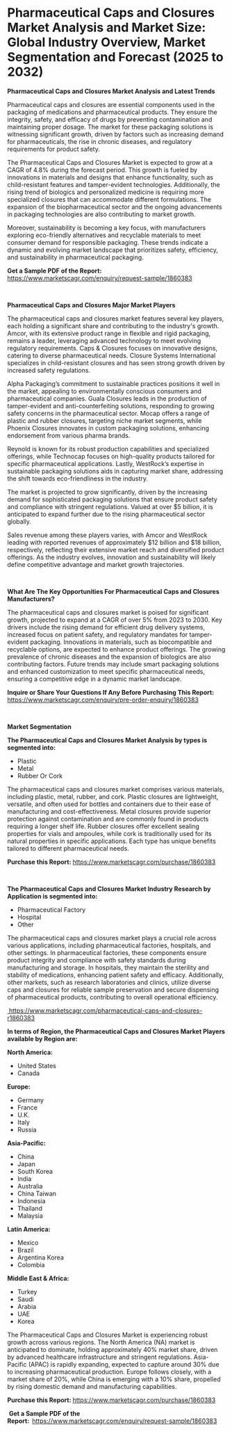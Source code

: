 <p><h1>Pharmaceutical Caps and Closures Market Analysis and Market Size: Global Industry Overview, Market Segmentation and Forecast (2025 to 2032)</h1></p><p><strong>Pharmaceutical Caps and Closures Market Analysis and Latest Trends</strong></p>
<p><p>Pharmaceutical caps and closures are essential components used in the packaging of medications and pharmaceutical products. They ensure the integrity, safety, and efficacy of drugs by preventing contamination and maintaining proper dosage. The market for these packaging solutions is witnessing significant growth, driven by factors such as increasing demand for pharmaceuticals, the rise in chronic diseases, and regulatory requirements for product safety.</p><p>The Pharmaceutical Caps and Closures Market is expected to grow at a CAGR of 4.8% during the forecast period. This growth is fueled by innovations in materials and designs that enhance functionality, such as child-resistant features and tamper-evident technologies. Additionally, the rising trend of biologics and personalized medicine is requiring more specialized closures that can accommodate different formulations. The expansion of the biopharmaceutical sector and the ongoing advancements in packaging technologies are also contributing to market growth. </p><p>Moreover, sustainability is becoming a key focus, with manufacturers exploring eco-friendly alternatives and recyclable materials to meet consumer demand for responsible packaging. These trends indicate a dynamic and evolving market landscape that prioritizes safety, efficiency, and sustainability in pharmaceutical packaging.</p></p>
<p><strong>Get a Sample PDF of the Report:&nbsp;</strong> <a href="https://www.marketscagr.com/enquiry/request-sample/1860383?utm_campaign=3041&utm_medium=2&utm_source=Github&utm_content=ia&utm_term=13042025&utm_id=pharmaceutical-caps-and-closures">https://www.marketscagr.com/enquiry/request-sample/1860383</a></p>
<p>&nbsp;</p>
<p><strong>Pharmaceutical Caps and Closures Major Market Players</strong></p>
<p><p>The pharmaceutical caps and closures market features several key players, each holding a significant share and contributing to the industry's growth. Amcor, with its extensive product range in flexible and rigid packaging, remains a leader, leveraging advanced technology to meet evolving regulatory requirements. Caps & Closures focuses on innovative designs, catering to diverse pharmaceutical needs. Closure Systems International specializes in child-resistant closures and has seen strong growth driven by increased safety regulations.</p><p>Alpha Packaging’s commitment to sustainable practices positions it well in the market, appealing to environmentally conscious consumers and pharmaceutical companies. Guala Closures leads in the production of tamper-evident and anti-counterfeiting solutions, responding to growing safety concerns in the pharmaceutical sector. Mocap offers a range of plastic and rubber closures, targeting niche market segments, while Phoenix Closures innovates in custom packaging solutions, enhancing endorsement from various pharma brands.</p><p>Reynold is known for its robust production capabilities and specialized offerings, while Technocap focuses on high-quality products tailored for specific pharmaceutical applications. Lastly, WestRock’s expertise in sustainable packaging solutions aids in capturing market share, addressing the shift towards eco-friendliness in the industry.</p><p>The market is projected to grow significantly, driven by the increasing demand for sophisticated packaging solutions that ensure product safety and compliance with stringent regulations. Valued at over $5 billion, it is anticipated to expand further due to the rising pharmaceutical sector globally.</p><p>Sales revenue among these players varies, with Amcor and WestRock leading with reported revenues of approximately $12 billion and $18 billion, respectively, reflecting their extensive market reach and diversified product offerings. As the industry evolves, innovation and sustainability will likely define competitive advantage and market growth trajectories.</p></p>
<p>&nbsp;</p>
<p><strong>What Are The Key Opportunities For Pharmaceutical Caps and Closures Manufacturers?</strong></p>
<p><p>The pharmaceutical caps and closures market is poised for significant growth, projected to expand at a CAGR of over 5% from 2023 to 2030. Key drivers include the rising demand for efficient drug delivery systems, increased focus on patient safety, and regulatory mandates for tamper-evident packaging. Innovations in materials, such as biocompatible and recyclable options, are expected to enhance product offerings. The growing prevalence of chronic diseases and the expansion of biologics are also contributing factors. Future trends may include smart packaging solutions and enhanced customization to meet specific pharmaceutical needs, ensuring a competitive edge in a dynamic market landscape.</p></p>
<p><strong>Inquire or Share Your Questions If Any Before Purchasing This Report:</strong> <a href="https://www.marketscagr.com/enquiry/pre-order-enquiry/1860383?utm_campaign=3041&utm_medium=2&utm_source=Github&utm_content=ia&utm_term=13042025&utm_id=pharmaceutical-caps-and-closures">https://www.marketscagr.com/enquiry/pre-order-enquiry/1860383</a></p>
<p>&nbsp;</p>
<p><strong>Market Segmentation</strong></p>
<p><strong>The Pharmaceutical Caps and Closures Market Analysis by types is segmented into:</strong></p>
<p><ul><li>Plastic</li><li>Metal</li><li>Rubber Or Cork</li></ul></p>
<p><p>The pharmaceutical caps and closures market comprises various materials, including plastic, metal, rubber, and cork. Plastic closures are lightweight, versatile, and often used for bottles and containers due to their ease of manufacturing and cost-effectiveness. Metal closures provide superior protection against contamination and are commonly found in products requiring a longer shelf life. Rubber closures offer excellent sealing properties for vials and ampoules, while cork is traditionally used for its natural properties in specific applications. Each type has unique benefits tailored to different pharmaceutical needs.</p></p>
<p><strong>Purchase this Report:&nbsp;</strong><a href="https://www.marketscagr.com/purchase/1860383?utm_campaign=3041&utm_medium=2&utm_source=Github&utm_content=ia&utm_term=13042025&utm_id=pharmaceutical-caps-and-closures">https://www.marketscagr.com/purchase/1860383</a></p>
<p>&nbsp;</p>
<p><strong>The Pharmaceutical Caps and Closures Market Industry Research by Application is segmented into:</strong></p>
<p><ul><li>Pharmaceutical Factory</li><li>Hospital</li><li>Other</li></ul></p>
<p><p>The pharmaceutical caps and closures market plays a crucial role across various applications, including pharmaceutical factories, hospitals, and other settings. In pharmaceutical factories, these components ensure product integrity and compliance with safety standards during manufacturing and storage. In hospitals, they maintain the sterility and stability of medications, enhancing patient safety and efficacy. Additionally, other markets, such as research laboratories and clinics, utilize diverse caps and closures for reliable sample preservation and secure dispensing of pharmaceutical products, contributing to overall operational efficiency.</p></p>
<p><a href="https://www.marketscagr.com/pharmaceutical-caps-and-closures-r1860383?utm_campaign=3041&utm_medium=2&utm_source=Github&utm_content=ia&utm_term=13042025&utm_id=pharmaceutical-caps-and-closures">&nbsp;https://www.marketscagr.com/pharmaceutical-caps-and-closures-r1860383</a></p>
<p><strong>In terms of Region, the Pharmaceutical Caps and Closures Market Players available by Region are:</strong></p>
<p>
    <p> <strong> North America: </strong>
        <ul>
            <li>United States</li>
            <li>Canada</li>
        </ul>
        </p> 
    <p> <strong> Europe: </strong>
        <ul>
            <li>Germany</li>
            <li>France</li>
            <li>U.K.</li>
            <li>Italy</li>
            <li>Russia</li>
        </ul>
        </p> 
    <p> <strong> Asia-Pacific: </strong>
        <ul>
            <li>China</li>
            <li>Japan</li>
            <li>South Korea</li>
            <li>India</li>
            <li>Australia</li>
            <li>China Taiwan</li>
            <li>Indonesia</li>
            <li>Thailand</li>
            <li>Malaysia</li>
        </ul>
        </p> 
    <p> <strong> Latin America: </strong>
        <ul>
            <li>Mexico</li>
            <li>Brazil</li>
            <li>Argentina Korea</li>
            <li>Colombia</li>
        </ul>
        </p> 
    <p> <strong> Middle East & Africa: </strong>
        <ul>
            <li>Turkey</li>
            <li>Saudi</li>
            <li>Arabia</li>
            <li>UAE</li>
            <li>Korea</li>
        </ul>
    </p>
    </p>
<p><p>The Pharmaceutical Caps and Closures Market is experiencing robust growth across various regions. The North America (NA) market is anticipated to dominate, holding approximately 40% market share, driven by advanced healthcare infrastructure and stringent regulations. Asia-Pacific (APAC) is rapidly expanding, expected to capture around 30% due to increasing pharmaceutical production. Europe follows closely, with a market share of 20%, while China is emerging with a 10% share, propelled by rising domestic demand and manufacturing capabilities.</p></p>
<p><strong>Purchase this Report: </strong><a href="https://www.marketscagr.com/purchase/1860383?utm_campaign=3041&utm_medium=2&utm_source=Github&utm_content=ia&utm_term=13042025&utm_id=pharmaceutical-caps-and-closures">https://www.marketscagr.com/purchase/1860383</a></p>
<p>&nbsp;<strong>Get a Sample PDF of the Report:&nbsp;&nbsp;</strong><a href="https://www.marketscagr.com/enquiry/request-sample/1860383?utm_campaign=3041&utm_medium=2&utm_source=Github&utm_content=ia&utm_term=13042025&utm_id=pharmaceutical-caps-and-closures">https://www.marketscagr.com/enquiry/request-sample/1860383</a></p>
<p><strong></strong></p>
<p><p></p><p></p><p></p></p>